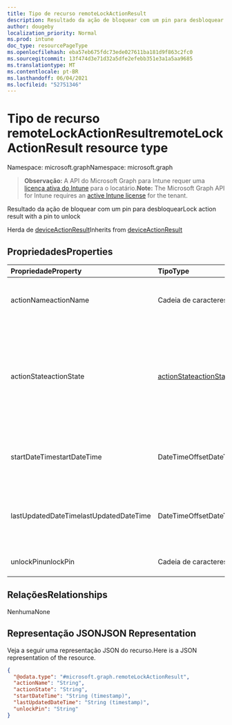 ```yaml
---
title: Tipo de recurso remoteLockActionResult
description: Resultado da ação de bloquear com um pin para desbloquear
author: dougeby
localization_priority: Normal
ms.prod: intune
doc_type: resourcePageType
ms.openlocfilehash: eba57eb675fdc73ede027611ba181d9f863c2fc0
ms.sourcegitcommit: 13f474d3e71d32a5dfe2efebb351e3a1a5aa9685
ms.translationtype: MT
ms.contentlocale: pt-BR
ms.lasthandoff: 06/04/2021
ms.locfileid: "52751346"
---
```

# <a name="remotelockactionresult-resource-type"></a><span data-ttu-id="6f1c4-103">Tipo de recurso remoteLockActionResult</span><span class="sxs-lookup"><span data-stu-id="6f1c4-103">remoteLockActionResult resource type</span></span>

<span data-ttu-id="6f1c4-104">Namespace: microsoft.graph</span><span class="sxs-lookup"><span data-stu-id="6f1c4-104">Namespace: microsoft.graph</span></span>

> <span data-ttu-id="6f1c4-105">**Observação:** A API do Microsoft Graph para Intune requer uma [licença ativa do Intune](https://go.microsoft.com/fwlink/?linkid=839381) para o locatário.</span><span class="sxs-lookup"><span data-stu-id="6f1c4-105">**Note:** The Microsoft Graph API for Intune requires an [active Intune license](https://go.microsoft.com/fwlink/?linkid=839381) for the tenant.</span></span>

<span data-ttu-id="6f1c4-106">Resultado da ação de bloquear com um pin para desbloquear</span><span class="sxs-lookup"><span data-stu-id="6f1c4-106">Lock action result with a pin to unlock</span></span>


<span data-ttu-id="6f1c4-107">Herda de [deviceActionResult](../resources/intune-devices-deviceactionresult.md)</span><span class="sxs-lookup"><span data-stu-id="6f1c4-107">Inherits from [deviceActionResult](../resources/intune-devices-deviceactionresult.md)</span></span>

## <a name="properties"></a><span data-ttu-id="6f1c4-108">Propriedades</span><span class="sxs-lookup"><span data-stu-id="6f1c4-108">Properties</span></span>
|<span data-ttu-id="6f1c4-109">Propriedade</span><span class="sxs-lookup"><span data-stu-id="6f1c4-109">Property</span></span>|<span data-ttu-id="6f1c4-110">Tipo</span><span class="sxs-lookup"><span data-stu-id="6f1c4-110">Type</span></span>|<span data-ttu-id="6f1c4-111">Descrição</span><span class="sxs-lookup"><span data-stu-id="6f1c4-111">Description</span></span>|
|:---|:---|:---|
|<span data-ttu-id="6f1c4-112">actionName</span><span class="sxs-lookup"><span data-stu-id="6f1c4-112">actionName</span></span>|<span data-ttu-id="6f1c4-113">Cadeia de caracteres</span><span class="sxs-lookup"><span data-stu-id="6f1c4-113">String</span></span>|<span data-ttu-id="6f1c4-114">Nome da ação Herdado de [deviceActionResult](../resources/intune-devices-deviceactionresult.md)</span><span class="sxs-lookup"><span data-stu-id="6f1c4-114">Action name Inherited from [deviceActionResult](../resources/intune-devices-deviceactionresult.md)</span></span>|
|<span data-ttu-id="6f1c4-115">actionState</span><span class="sxs-lookup"><span data-stu-id="6f1c4-115">actionState</span></span>|[<span data-ttu-id="6f1c4-116">actionState</span><span class="sxs-lookup"><span data-stu-id="6f1c4-116">actionState</span></span>](../resources/intune-devices-actionstate.md)|<span data-ttu-id="6f1c4-117">Estado da ação Herdado de [deviceActionResult](../resources/intune-devices-deviceactionresult.md).</span><span class="sxs-lookup"><span data-stu-id="6f1c4-117">State of the action Inherited from [deviceActionResult](../resources/intune-devices-deviceactionresult.md).</span></span> <span data-ttu-id="6f1c4-118">Os valores possíveis são: `none`, `pending`, `canceled`, `active`, `done`, `failed`, `notSupported`.</span><span class="sxs-lookup"><span data-stu-id="6f1c4-118">Possible values are: `none`, `pending`, `canceled`, `active`, `done`, `failed`, `notSupported`.</span></span>|
|<span data-ttu-id="6f1c4-119">startDateTime</span><span class="sxs-lookup"><span data-stu-id="6f1c4-119">startDateTime</span></span>|<span data-ttu-id="6f1c4-120">DateTimeOffset</span><span class="sxs-lookup"><span data-stu-id="6f1c4-120">DateTimeOffset</span></span>|<span data-ttu-id="6f1c4-121">Hora de início da ação Herdada de [deviceActionResult](../resources/intune-devices-deviceactionresult.md)</span><span class="sxs-lookup"><span data-stu-id="6f1c4-121">Time the action was initiated Inherited from [deviceActionResult](../resources/intune-devices-deviceactionresult.md)</span></span>|
|<span data-ttu-id="6f1c4-122">lastUpdatedDateTime</span><span class="sxs-lookup"><span data-stu-id="6f1c4-122">lastUpdatedDateTime</span></span>|<span data-ttu-id="6f1c4-123">DateTimeOffset</span><span class="sxs-lookup"><span data-stu-id="6f1c4-123">DateTimeOffset</span></span>|<span data-ttu-id="6f1c4-124">Hora em que o estado da ação foi atualizado pela última vez, herdada de [deviceActionResult](../resources/intune-devices-deviceactionresult.md)</span><span class="sxs-lookup"><span data-stu-id="6f1c4-124">Time the action state was last updated Inherited from [deviceActionResult](../resources/intune-devices-deviceactionresult.md)</span></span>|
|<span data-ttu-id="6f1c4-125">unlockPin</span><span class="sxs-lookup"><span data-stu-id="6f1c4-125">unlockPin</span></span>|<span data-ttu-id="6f1c4-126">Cadeia de caracteres</span><span class="sxs-lookup"><span data-stu-id="6f1c4-126">String</span></span>|<span data-ttu-id="6f1c4-127">PIN para desbloquear o cliente</span><span class="sxs-lookup"><span data-stu-id="6f1c4-127">Pin to unlock the client</span></span>|

## <a name="relationships"></a><span data-ttu-id="6f1c4-128">Relações</span><span class="sxs-lookup"><span data-stu-id="6f1c4-128">Relationships</span></span>
<span data-ttu-id="6f1c4-129">Nenhuma</span><span class="sxs-lookup"><span data-stu-id="6f1c4-129">None</span></span>

## <a name="json-representation"></a><span data-ttu-id="6f1c4-130">Representação JSON</span><span class="sxs-lookup"><span data-stu-id="6f1c4-130">JSON Representation</span></span>
<span data-ttu-id="6f1c4-131">Veja a seguir uma representação JSON do recurso.</span><span class="sxs-lookup"><span data-stu-id="6f1c4-131">Here is a JSON representation of the resource.</span></span>
<!-- {
  "blockType": "resource",
  "@odata.type": "microsoft.graph.remoteLockActionResult"
}
-->
``` json
{
  "@odata.type": "#microsoft.graph.remoteLockActionResult",
  "actionName": "String",
  "actionState": "String",
  "startDateTime": "String (timestamp)",
  "lastUpdatedDateTime": "String (timestamp)",
  "unlockPin": "String"
}
```





